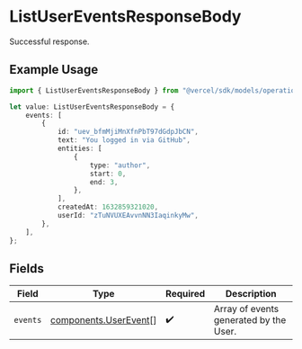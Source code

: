 # ListUserEventsResponseBody

Successful response.

## Example Usage

```typescript
import { ListUserEventsResponseBody } from "@vercel/sdk/models/operations";

let value: ListUserEventsResponseBody = {
    events: [
        {
            id: "uev_bfmMjiMnXfnPbT97dGdpJbCN",
            text: "You logged in via GitHub",
            entities: [
                {
                    type: "author",
                    start: 0,
                    end: 3,
                },
            ],
            createdAt: 1632859321020,
            userId: "zTuNVUXEAvvnNN3IaqinkyMw",
        },
    ],
};
```

## Fields

| Field                                                          | Type                                                           | Required                                                       | Description                                                    |
| -------------------------------------------------------------- | -------------------------------------------------------------- | -------------------------------------------------------------- | -------------------------------------------------------------- |
| `events`                                                       | [components.UserEvent](../../models/components/userevent.md)[] | :heavy_check_mark:                                             | Array of events generated by the User.                         |